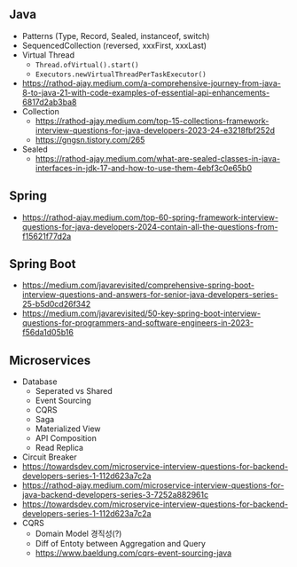 ## Java
- Patterns (Type, Record, Sealed, instanceof, switch)
- SequencedCollection (reversed, xxxFirst, xxxLast)
- Virtual Thread
	- `Thread.ofVirtual().start()`
	- `Executors.newVirtualThreadPerTaskExecutor()`
- https://rathod-ajay.medium.com/a-comprehensive-journey-from-java-8-to-java-21-with-code-examples-of-essential-api-enhancements-6817d2ab3ba8
- Collection
	- https://rathod-ajay.medium.com/top-15-collections-framework-interview-questions-for-java-developers-2023-24-e3218fbf252d
	- https://gngsn.tistory.com/265
- Sealed
	- https://rathod-ajay.medium.com/what-are-sealed-classes-in-java-interfaces-in-jdk-17-and-how-to-use-them-4ebf3c0e65b0
## Spring
- https://rathod-ajay.medium.com/top-60-spring-framework-interview-questions-for-java-developers-2024-contain-all-the-questions-from-f15621f77d2a
## Spring Boot
- https://medium.com/javarevisited/comprehensive-spring-boot-interview-questions-and-answers-for-senior-java-developers-series-25-b5d0cd26f342
- https://medium.com/javarevisited/50-key-spring-boot-interview-questions-for-programmers-and-software-engineers-in-2023-f56da1d05b16
## Microservices
- Database
	- Seperated vs Shared
	- Event Sourcing
	- CQRS
	- Saga
	- Materialized View
	- API Composition
	- Read Replica
- Circuit Breaker
- https://towardsdev.com/microservice-interview-questions-for-backend-developers-series-1-112d623a7c2a
- https://rathod-ajay.medium.com/microservice-interview-questions-for-java-backend-developers-series-3-7252a882961c
- https://towardsdev.com/microservice-interview-questions-for-backend-developers-series-1-112d623a7c2a
- CQRS
	- Domain Model 경직성(?)
	- Diff of Entoty between Aggregation and Query
	- https://www.baeldung.com/cqrs-event-sourcing-java
